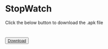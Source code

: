 # StopWatch

Click the below button to download the .apk file
#
<button><a href="/app-debug.apk" download>Download</a></button>


